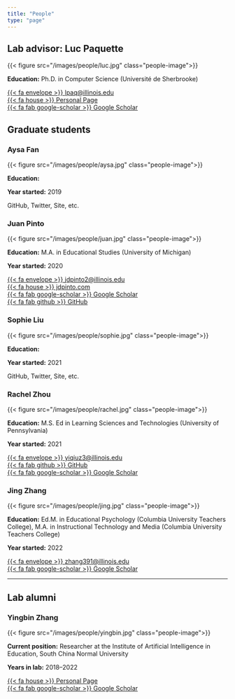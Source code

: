 ```yaml
---
title: "People"
type: "page"
---
```


## Lab advisor: Luc Paquette


{{< figure src="/images/people/luc.jpg" class="people-image">}}

**Education:** Ph.D. in Computer Science (Université de Sherbrooke)

[{{< fa envelope >}} lpaq@illinois.edu](mailto:lpaq@illinois.edu)\
[{{< fa house >}} Personal Page](https://education.illinois.edu/faculty/luc-paquette)\
[{{< fa fab google-scholar >}} Google Scholar](https://scholar.google.com/citations?user=8sFPUZcAAAAJ&hl=en&oi=ao)



## Graduate students


### Aysa Fan

{{< figure src="/images/people/aysa.jpg" class="people-image">}}

**Education:**

**Year started:** 2019

GitHub, Twitter, Site, etc.


### Juan Pinto

{{< figure src="/images/people/juan.jpg" class="people-image">}}

**Education:** M.A. in Educational Studies (University of Michigan)

**Year started:** 2020

[{{< fa envelope >}} jdpinto2@illinois.edu](mailto:jdpinto2@illinois.edu)\
[{{< fa house >}} jdpinto.com](https://jdpinto.com)\
[{{< fa fab google-scholar >}} Google Scholar](https://scholar.google.com/citations?hl=en&user=dzeXpP8AAAAJ)\
[{{< fa fab github >}} GitHub](https://github.com/juandpinto)



### Sophie Liu

{{< figure src="/images/people/sophie.jpg" class="people-image">}}

**Education:**

**Year started:** 2021

GitHub, Twitter, Site, etc.


### Rachel Zhou

{{< figure src="/images/people/rachel.jpg" class="people-image">}}

**Education:** M.S. Ed in Learning Sciences and Technologies (University of Pennsylvania)

**Year started:** 2021

[{{< fa envelope >}} yiqiuz3@illinois.edu](mailto:yiqiuz3@illinois.edu)\
[{{< fa fab github >}} GitHub](https://github.com/Rachel0901)\
[{{< fa fab google-scholar >}} Google Scholar](https://scholar.google.com/citations?user=uwORAGEAAAAJ&hl=en&oi=ao)


### Jing Zhang

{{< figure src="/images/people/jing.jpg" class="people-image">}}

**Education:** Ed.M. in Educational Psychology (Columbia University Teachers College), M.A. in Instructional Technology and Media (Columbia University Teachers College)

**Year started:** 2022

[{{< fa envelope >}} zhang391@illinois.edu](mailto:zhang391@illinois.edu)\
[{{< fa fab google-scholar >}} Google Scholar](https://scholar.google.com/citations?user=D44sPRgAAAAJ&hl=en)


---


## Lab alumni


### Yingbin Zhang

{{< figure src="/images/people/yingbin.jpg" class="people-image">}}

**Current position:** Researcher at the Institute of Artificial Intelligence in Education, South China Normal University

**Years in lab:** 2018–2022

[{{< fa house >}} Personal Page](https://yingbinzhang.netlify.app/)\
[{{< fa fab google-scholar >}} Google Scholar](https://scholar.google.com/citations?user=Uyp5YeQAAAAJ&hl=en&authuser=1)
